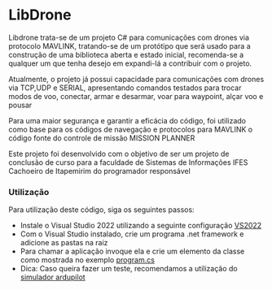 <h1>LibDrone</h1>

<p>Libdrone trata-se de um projeto C# para comunicações com drones via protocolo MAVLINK, tratando-se de um protótipo que será usado para a construção de uma biblioteca aberta e estado inicial,
recomenda-se a qualquer um que tenha desejo em expandi-lá a contribuir com o projeto.</p>

<p>Atualmente, o projeto já possui capacidade para comunicações com drones via TCP,UDP e SERIAL, apresentando comandos testados para trocar modos de voo,
conectar, armar e desarmar, voar para waypoint, alçar voo e pousar</p>

<p>Para uma maior segurança e garantir a eficácia do código, foi utilizado como base para os códigos de navegação e protocolos para MAVLINK o código fonte do controle
de missão MISSION PLANNER</p>

<p>Este projeto foi desenvolvido com o objetivo de ser um projeto de conclusão de curso para a faculdade de Sistemas de Informações IFES Cachoeiro de Itapemirim
do programador responsável</p>

<h3>Utilização</h3>
<p>Para utilização deste código, siga os seguintes passos:</p>
<ul>
<li>Instale o Visual Studio 2022 utilizando a seguinte configuração <a href="https://raw.githubusercontent.com/ArduPilot/MissionPlanner/master/vs2022.vsconfig">VS2022</a></li>
<li>Com o Visual Studio instalado, crie um programa .net framework e adicione as pastas na raiz</li>
<li>Para chamar a aplicação invoque ela e crie um elemento da classe como mostrada no exemplo <a href="https://github.com/Yesod-star/LibDrone/blob/master/Program.cs">program.cs</a></li>
<li>Dica: Caso queira fazer um teste, recomendamos a utilização do <a href="https://ardupilot.org/dev/docs/sitl-simulator-software-in-the-loop.html">simulador ardupilot</a></li>
</ul>
